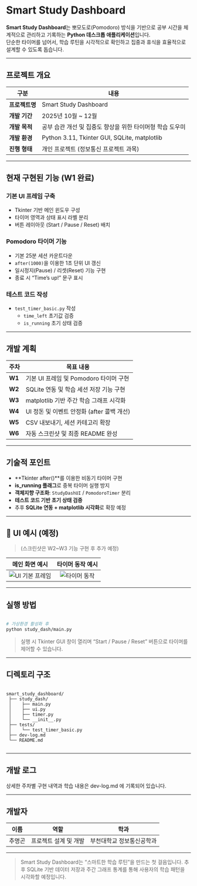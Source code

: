 ﻿# Smart Study Dashboard

**Smart Study Dashboard**는 뽀모도로(Pomodoro) 방식을 기반으로 공부 시간을 체계적으로 관리하고 기록하는 **Python 데스크톱 애플리케이션**입니다.  
단순한 타이머를 넘어서, 학습 루틴을 시각적으로 확인하고 집중과 휴식을 효율적으로 설계할 수 있도록 돕습니다.

---

## 프로젝트 개요
| 구분 | 내용 |
|------|------|
| **프로젝트명** | Smart Study Dashboard |
| **개발 기간** | 2025년 10월 ~ 12월 |
| **개발 목적** | 공부 습관 개선 및 집중도 향상을 위한 타이머형 학습 도우미 |
| **개발 환경** | Python 3.11, Tkinter GUI, SQLite, matplotlib |
| **진행 형태** | 개인 프로젝트 (정보통신 프로젝트 과목) |

---

## 현재 구현된 기능 (W1 완료)
### 기본 UI 프레임 구축
- Tkinter 기반 메인 윈도우 구성  
- 타이머 영역과 상태 표시 라벨 분리  
- 버튼 레이아웃 (Start / Pause / Reset) 배치  

### Pomodoro 타이머 기능
- 기본 25분 세션 카운트다운  
- `after(1000)`을 이용한 1초 단위 UI 갱신  
- 일시정지(Pause) / 리셋(Reset) 기능 구현  
- 종료 시 “Time’s up!” 문구 표시  

### 테스트 코드 작성
- `test_timer_basic.py` 작성  
  - `time_left` 초기값 검증  
  - `is_running` 초기 상태 검증  

---

## 개발 계획
| 주차 | 목표 내용 |
|------|------------|
| **W1** | 기본 UI 프레임 및 Pomodoro 타이머 구현 |
| **W2** | SQLite 연동 및 학습 세션 저장 기능 구현 |
| **W3** | matplotlib 기반 주간 학습 그래프 시각화 |
| **W4** | UI 정돈 및 이벤트 안정화 (after 콜백 개선) |
| **W5** | CSV 내보내기, 세션 카테고리 확장 |
| **W6** | 자동 스크린샷 및 최종 README 완성 |

---

## 기술적 포인트
- **Tkinter after()**를 이용한 비동기 타이머 구현  
- **is_running 플래그**로 중복 타이머 실행 방지  
- **객체지향 구조화**: `StudyDashUI` / `PomodoroTimer` 분리  
- **테스트 코드 기반 초기 상태 검증**  
- 추후 **SQLite 연동 + matplotlib 시각화**로 확장 예정  

---

## 📸 UI 예시 (예정)
> (스크린샷은 W2~W3 기능 구현 후 추가 예정)

| 메인 화면 예시 | 타이머 동작 예시 |
|:---------------:|:----------------:|
| ![UI 기본 프레임](https://via.placeholder.com/320x200?text=UI+Frame) | ![타이머 동작](https://via.placeholder.com/320x200?text=Timer+Running) |

---

## 실행 방법
``` bash

# 가상환경 활성화 후
python study_dash/main.py

```
>실행 시 Tkinter GUI 창이 열리며 “Start / Pause / Reset” 버튼으로 타이머를 제어할 수 있습니다.

---

## 디렉토리 구조
```

smart_study_dashboard/
 ├── study_dash/
 │    ├── main.py
 │    ├── ui.py
 │    ├── timer.py
 │    └── __init__.py
 ├── tests/
 │    └── test_timer_basic.py
 ├── dev-log.md
 └── README.md
 
```

---

## 개발 로그

상세한 주차별 구현 내역과 학습 내용은 dev-log.md 에 기록되어 있습니다.

---

## 개발자

| 이름 | 역할 | 학과 |
|------|------|------|
| 추명곤 | 프로젝트 설계 및 개발 | 부천대학교 정보통신공학과 |

---

>Smart Study Dashboard는 “스마트한 학습 루틴”을 만드는 첫 걸음입니다.
>추후 SQLite 기반 데이터 저장과 주간 그래프 통계를 통해 사용자의 학습 패턴을 시각화할 예정입니다.